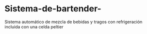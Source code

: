 # Sistema-de-bartender-
Sistema automático de mezcla de bebidas y tragos con refrigeración incluida con una celda peltier
